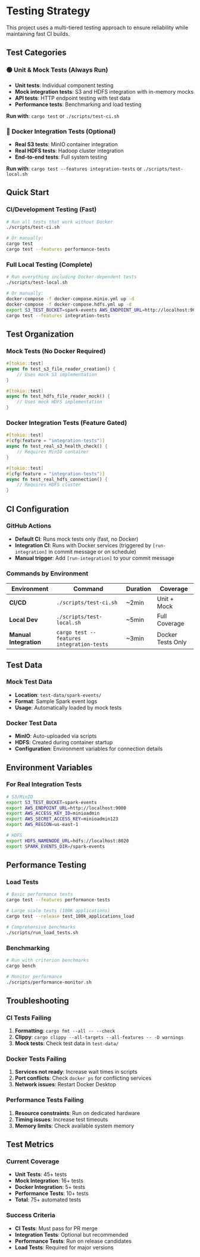 # Testing Strategy

This project uses a multi-tiered testing approach to ensure reliability while maintaining fast CI builds.

## Test Categories

### 🟢 **Unit & Mock Tests** (Always Run)
- **Unit tests**: Individual component testing
- **Mock integration tests**: S3 and HDFS integration with in-memory mocks
- **API tests**: HTTP endpoint testing with test data
- **Performance tests**: Benchmarking and load testing

**Run with**: `cargo test` or `./scripts/test-ci.sh`

### 🔵 **Docker Integration Tests** (Optional)
- **Real S3 tests**: MinIO container integration
- **Real HDFS tests**: Hadoop cluster integration  
- **End-to-end tests**: Full system testing

**Run with**: `cargo test --features integration-tests` or `./scripts/test-local.sh`

## Quick Start

### CI/Development Testing (Fast)
```bash
# Run all tests that work without Docker
./scripts/test-ci.sh

# Or manually:
cargo test
cargo test --features performance-tests
```

### Full Local Testing (Complete)
```bash
# Run everything including Docker-dependent tests
./scripts/test-local.sh

# Or manually:
docker-compose -f docker-compose.minio.yml up -d
docker-compose -f docker-compose.hdfs.yml up -d
export S3_TEST_BUCKET=spark-events AWS_ENDPOINT_URL=http://localhost:9000 AWS_ACCESS_KEY_ID=minioadmin AWS_SECRET_ACCESS_KEY=minioadmin123
cargo test --features integration-tests
```

## Test Organization

### Mock Tests (No Docker Required)
```rust
#[tokio::test]
async fn test_s3_file_reader_creation() {
    // Uses mock S3 implementation
}

#[tokio::test]  
async fn test_hdfs_file_reader_mock() {
    // Uses mock HDFS implementation
}
```

### Docker Integration Tests (Feature Gated)
```rust
#[tokio::test]
#[cfg(feature = "integration-tests")]
async fn test_real_s3_health_check() {
    // Requires MinIO container
}

#[tokio::test]
#[cfg(feature = "integration-tests")]
async fn test_real_hdfs_connection() {
    // Requires HDFS cluster
}
```

## CI Configuration

### GitHub Actions
- **Default CI**: Runs mock tests only (fast, no Docker)
- **Integration CI**: Runs with Docker services (triggered by `[run-integration]` in commit message or on schedule)
- **Manual trigger**: Add `[run-integration]` to your commit message

### Commands by Environment

| Environment | Command | Duration | Coverage |
|-------------|---------|----------|----------|
| **CI/CD** | `./scripts/test-ci.sh` | ~2min | Unit + Mock |
| **Local Dev** | `./scripts/test-local.sh` | ~5min | Full Coverage |
| **Manual Integration** | `cargo test --features integration-tests` | ~3min | Docker Tests Only |

## Test Data

### Mock Test Data
- **Location**: `test-data/spark-events/`
- **Format**: Sample Spark event logs
- **Usage**: Automatically loaded by mock tests

### Docker Test Data
- **MinIO**: Auto-uploaded via scripts
- **HDFS**: Created during container startup
- **Configuration**: Environment variables for connection details

## Environment Variables

### For Real Integration Tests
```bash
# S3/MinIO
export S3_TEST_BUCKET=spark-events
export AWS_ENDPOINT_URL=http://localhost:9000
export AWS_ACCESS_KEY_ID=minioadmin
export AWS_SECRET_ACCESS_KEY=minioadmin123
export AWS_REGION=us-east-1

# HDFS  
export HDFS_NAMENODE_URL=hdfs://localhost:8020
export SPARK_EVENTS_DIR=/spark-events
```

## Performance Testing

### Load Tests
```bash
# Basic performance tests
cargo test --features performance-tests

# Large scale tests (100K applications)
cargo test --release test_100k_applications_load

# Comprehensive benchmarks
./scripts/run_load_tests.sh
```

### Benchmarking
```bash
# Run with criterion benchmarks
cargo bench

# Monitor performance
./scripts/performance-monitor.sh
```

## Troubleshooting

### CI Tests Failing
1. **Formatting**: `cargo fmt --all -- --check`
2. **Clippy**: `cargo clippy --all-targets --all-features -- -D warnings`
3. **Mock tests**: Check test data in `test-data/`

### Docker Tests Failing
1. **Services not ready**: Increase wait times in scripts
2. **Port conflicts**: Check `docker ps` for conflicting services
3. **Network issues**: Restart Docker Desktop

### Performance Tests Failing
1. **Resource constraints**: Run on dedicated hardware
2. **Timing issues**: Increase test timeouts
3. **Memory limits**: Check available system memory

## Test Metrics

### Current Coverage
- **Unit Tests**: 45+ tests
- **Mock Integration**: 16+ tests  
- **Docker Integration**: 5+ tests
- **Performance Tests**: 10+ tests
- **Total**: 75+ automated tests

### Success Criteria
- **CI Tests**: Must pass for PR merge
- **Integration Tests**: Optional but recommended
- **Performance Tests**: Run on release candidates
- **Load Tests**: Required for major versions